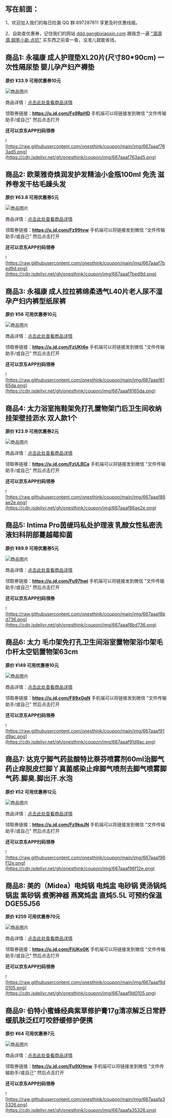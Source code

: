 ## 写在前面：

1、欢迎加入我们的每日捡漏 QQ 群:897287611 享更及时优惠线报。

2、自助查优惠券，记住我们的网站 [ddd.gangbixiaoxin.com](https://ddd.gangbixiaoxin.com) 跟我念一遍 ["滴滴滴.钢笔小新.点抗"](https://ddd.gangbixiaoxin.com) 买东西之前查一查，没准儿就能省钱。

## 商品1: 永福康 成人护理垫XL20片(尺寸80*90cm) 一次性隔尿垫 婴儿孕产妇产褥垫

**原价 ¥33.9 可用优惠券10元**

![商品图片](http://img14.360buyimg.com/n1/jfs/t1/184871/22/47084/140749/6674e6e1Fd4ea58be/a8080c04033a6c5d.jpg)

商品详情：[点击此处查看商品详情](https://union-click.jd.com/jdc?e=1003156031&amp;p=JF8BARoJK1olXwMKVldcCEgXA18IGloUXgIHVltbAU4nRzBQRQQlBENHFRxWFlVPRjtUBABAQlRcCEBdCUoWAGsNGV4TVAMdDRsBVXtqXxpUBQ5TWGNhMkALAQhrAWdfbRh1UQoyVW5eCUsQCmkPHVIQbQdSVQ5cWEpHAl8IG2tDMwYDVV9fAUwSAmk4GmsVWwYKVl5ZCE0WAWgNK1sdWjbV-eaIgvrCi9bchdPC5KHX3eKJlsMnM18LK1sUXAQCUFlcCksnM284GGtLMwdRUlxdDUwWbTJBXwhRFkFJOl5ZD0sXCm4BEmsXXAcAVm5tOB9AZT9VaFtNKFxbUx0uajNfAyRhTAReCGgAFQ41YQ1KdidIflpNIWVDCz1tCHs)

领取券链接：**https://u.jd.com/Fs9RpHD** 手机端可以将链接发到微信 "文件传输助手/或自己" 然后点击打开

**还可以京东APP扫码领券**

![https://raw.githubusercontent.com/onesthink/coupon/main/img/667aaaf763ad5.png](https://cdn.jsdelivr.net/gh/onesthink/coupon/img/667aaaf763ad5.png)

## 商品2: 欧莱雅奇焕润发护发精油小金瓶100ml 免洗 滋养卷发干枯毛躁头发

**原价 ¥63.8 可用优惠券5元**

![商品图片](http://img14.360buyimg.com/n1/jfs/t1/186112/20/46390/133986/6674247bF0e8c130c/be6c7b9c8e168d58.png)

商品详情：[点击此处查看商品详情](https://union-click.jd.com/jdc?e=1003156031&amp;p=JF8BARkJK1olXwMKVltdCUMQAV8BE10cVAMyEAEFVhQnWipNWhkeQxhaEQoBFxBCHD1WR0UcVQALXVtCUQ5LXl9bTgNVNUB6KzsqTEp_Y2lKaDJ9AwJEWFJtCXsUAm8PEl0SWw8HZF8NCRsWU25YGmsVXTZROonAnpKog7eir4yQ-9G5wYngqJ-IkF8JK1sTXQ4AVFpcCEISA2o4G1MSbdGv7IvXuZ6furuWk4ys-tOL6IrDgHsnM2w4G1oUXwYGU19fCHsnA18LKwV7XFUKVF1VDkx5XiZMSBhVAlVsVFpbDEkQBWoOK1kUXAQAZG5tAA1Qdwh7UzNzWG53FjZVfQJfdykNeQFiMwRqMF0vaRN2XhVWRVN1PWBUPW5dOA)

领取券链接：**https://u.jd.com/Fz99tvw** 手机端可以将链接发到微信 "文件传输助手/或自己" 然后点击打开

**还可以京东APP扫码领券**

![https://raw.githubusercontent.com/onesthink/coupon/main/img/667aaaf7bed9d.png](https://cdn.jsdelivr.net/gh/onesthink/coupon/img/667aaaf7bed9d.png)

## 商品3: 永福康 成人拉拉裤绵柔透气L40片老人尿不湿 孕产妇内裤型纸尿裤

**原价 ¥56 可用优惠券10元**

![商品图片](http://img14.360buyimg.com/n1/jfs/t1/149484/20/40859/138335/667523e1Fb0b3cbf2/b753ee6ee6271e72.jpg)

商品详情：[点击此处查看商品详情](https://union-click.jd.com/jdc?e=1003156031&amp;p=JF8BARoJK1olXwMKVldcCEgXA18IGloUXgIBUF9fCk4nRzBQRQQlBENHFRxWFlVPRjtUBABAQlRcCEBdCUoWAGsLH1oXXwMdDRsBVXsfQWoJYAEXHmRSV1w9ehV3RSkIHV9DUQoyVW5eCUsQCmkPHVIQbQdSVQ5cWEpHAl8IG2tDMwYDVV9fAUwSAmk4GmsVWwYKVl5ZCE0XCmcOK1sdWjbV-eaIgvrCi9bchdPC5KHX3eKJlsMnM18LK1sUXAQCUFlcCksnM284GGtLMwdRUQlUW0lAbTJBXwhSXQVeOl5ZDkwSA28IG2sXXAcAVm5tOB9AZT9VaFtNKFxbUw4OWBFpAyRhTjpjFWgAFQ41YQ1KdidIflpNIUICEz1tCHs)

领取券链接：**https://u.jd.com/FzUKt6e** 手机端可以将链接发到微信 "文件传输助手/或自己" 然后点击打开

**还可以京东APP扫码领券**

![https://raw.githubusercontent.com/onesthink/coupon/main/img/667aaaf8165da.png](https://cdn.jsdelivr.net/gh/onesthink/coupon/img/667aaaf8165da.png)

## 商品4: 太力浴室拖鞋架免打孔置物架门后卫生间收纳挂架壁挂沥水 双人款1个

**原价 ¥23.9 可用优惠券2元**

![商品图片](http://img14.360buyimg.com/n1/jfs/t1/232586/18/21607/127522/667a76f2Fee1a1410/00fb688124fa57a3.jpg)

商品详情：[点击此处查看商品详情](https://union-click.jd.com/jdc?e=1003156031&amp;p=JF8BARoJK1olXwMKVlxeCEgeAF8IGloUXAEKU1taAUMnRzBQRQQlBENHFRxWFlVPRjtUBABAQlRcCEBdCUoWAmgAHF4SVA4dDRsBVXtlCmYBZhxHKGVxLidYD0JfABRqfUV1UQoyVW5eCUsQCmkPHVIQbQdSVQ5cWEpHAl8IG2tDMwYDVV9cCUseB244GmsVWwYKVl5ZCE0VAWYKK1sdWjbV-eaIgvrCi9bchdPC5KHX3eKJlsMnM18LK1sUXAQCUFlcCksnM284GGtLMwdRUlZeXR4VbTJBXwhSXg8COl5ZDk8SAmkJH2sXXAcAVm5tOCATeBdgGQdCCGN4KAVVfBdAXzZdHT5TPGgAKyJdXQJleWxxHTBBAHl6DSRtCHs)

领取券链接：**https://u.jd.com/FzULBCa** 手机端可以将链接发到微信 "文件传输助手/或自己" 然后点击打开

**还可以京东APP扫码领券**

![https://raw.githubusercontent.com/onesthink/coupon/main/img/667aaaf86ae2e.png](https://cdn.jsdelivr.net/gh/onesthink/coupon/img/667aaaf86ae2e.png)

## 商品5: Intima Pro茵缇玛私处护理液 乳酸女性私密洗液妇科阴部蔓越莓抑菌

**原价 ¥89.9 可用优惠券5元**

![商品图片](http://img14.360buyimg.com/n1/jfs/t1/240125/6/10898/107999/6673dac9F3ab81ccf/4147c9521d675eb5.jpg)

商品详情：[点击此处查看商品详情](https://union-click.jd.com/jdc?e=1003156031&amp;p=JF8BAR8JK1olXwMKUFldC0kWBV8IGloUWQICVlhbD08nRzBQRQQlBENHFRxWFlVPRjtUBABAQlRcCEBdCUoWB2sIGV0TWgIdDRsBVXtMWQRAeyZRC2V1EDwBcEl1cQwPHiFlUQoyVW5eCUsQCmkPHVIQbQdSVQ5cWEpHAl8IG2tXM11XOgYETxhRVyhQWAZcGjYDZF5bCEMVA2sIHVMRVAYyVFZaOJy6u7qCqo6d5NKc3Inkr56ev7uWk2slbQUyVF9cCksTBG4KG2slXTYBZAAzCRgfA2kLS1N7AE9GBxlbCUl5A2sOH14XXgIKZFxcCUkVM184GytIAw9-Nhc5DwhUcxNwWz53Knx6PD4dZklyayxyGgFxDU1DADYaWCtnfF8IKw)

领取券链接：**https://u.jd.com/Fu97hwi** 手机端可以将链接发到微信 "文件传输助手/或自己" 然后点击打开

**还可以京东APP扫码领券**

![https://raw.githubusercontent.com/onesthink/coupon/main/img/667aaaf8bd736.png](https://cdn.jsdelivr.net/gh/onesthink/coupon/img/667aaaf8bd736.png)

## 商品6: 太力 毛巾架免打孔卫生间浴室置物架浴巾架毛巾杆太空铝置物架63cm

**原价 ¥149 可用优惠券10元**

![商品图片](http://img14.360buyimg.com/n1/jfs/t1/248352/16/12444/103861/667a771eF19460104/e2249e15b7cd40b9.jpg)

商品详情：[点击此处查看商品详情](https://union-click.jd.com/jdc?e=1003156031&amp;p=JF8BARoJK1olXwMKVlxeCEgeAF8IGloUWAUGUFteCUknRzBQRQQlBENHFRxWFlVPRjtUBABAQlRcCEBdCUoWBmwMH14WXAQdDRsBVXtAeRBgbilmPWRqNkAHWk9AYzB-egJTUQoyVW5eCUsQCmkPHVIQbQdSVQ5cWEpHAl8IG2tDMwYDVV9cCUseB244GmsVWwYKVl5ZCEIUAWkBK1sdWjbV-eaIgvrCi9bchdPC5KHX3eKJlsMnM18LK1sUXAQCUFlcCksnM284GGtLMwdRUQlUAE5HbTJBXwhSVQJBOl5ZDkwTAmYME2sXXAcAVm5tOC1sVTJuQR5BKn1nFCRfDAtERihwRy0SImgAJDwFcCNqCjtUQgRGKVl6JAZtCHs)

领取券链接：**https://u.jd.com/F89xGqN** 手机端可以将链接发到微信 "文件传输助手/或自己" 然后点击打开

**还可以京东APP扫码领券**

![https://raw.githubusercontent.com/onesthink/coupon/main/img/667aaaf91d9ac.png](https://cdn.jsdelivr.net/gh/onesthink/coupon/img/667aaaf91d9ac.png)

## 商品7: 达克宁脚气药盐酸特比萘芬喷雾剂60ml治脚气药止痒脱皮烂脚丫真菌感染止痒脚气喷剂去脚气喷雾脚气药.脚臭.脚出汗.水泡

**原价 ¥52 可用优惠券12元**

![商品图片](http://img14.360buyimg.com/n1/jfs/t1/198275/9/38643/133766/6673ef8cFf097606d/a8e8f89b2431f3d6.jpg)

商品详情：[点击此处查看商品详情](https://union-click.jd.com/jdc?e=1003156031&amp;p=JF8BARwJK1olXwMKV1ZdDUkXC18IGloUXAACV1xVDUsnRzBQRQQlBENHFRxWFlVPRjtUBABAQlRcCEBdCUoWAmkIGFkdWAYdDRsBVXsUeglvelJRNGVDEA4dVBFxUTMOYwx1UQoyVW5eCUsQCmkPHVIQbQdSVQ5cWEpHAl8IG2tGM1pcEYr8rp6es7uso2sUbQYEVFZfCE8XCmoKHFglXQ4FZInwsJ6dsrqAoo-L1dG784vUtJ-Ji184K1glXQcDVl5ZD0oVA184G2sWbVhsVQ1YX0IfBj9mRhJRDkFSCgkzCE8RBGsIGlsdbQQDVVxfOHsndGZ-bl0UJA5rN1lccEsSYhZxTS9TB0NXOlw6eyJjRWd3WVIRIEIBMj5eCHsXMw)

领取券链接：**https://u.jd.com/Fz9kqJN** 手机端可以将链接发到微信 "文件传输助手/或自己" 然后点击打开

**还可以京东APP扫码领券**

![https://raw.githubusercontent.com/onesthink/coupon/main/img/667aaaf96f12e.png](https://cdn.jsdelivr.net/gh/onesthink/coupon/img/667aaaf96f12e.png)

## 商品8: 美的（Midea）电炖锅 电炖盅 电砂锅 煲汤锅炖锅盅 紫砂锅 煮粥神器 燕窝炖盅 直炖5.5L 可预约保温DGE55J56

**原价 ¥259 可用优惠券70元**

![商品图片](http://img14.360buyimg.com/n1/jfs/t1/221578/7/34488/165762/66741cbcF96dbd0ec/c66341c9bb026cb4.jpg)

商品详情：[点击此处查看商品详情](https://union-click.jd.com/jdc?e=1003156031&amp;p=JF8BARwJK1olXwMKUFleAUsRAV8IGloVXAMBU1tZDkInRzBQRQQlBENHFRxWFlVPRjtUBABAQlRcCEBdCUoXAmoLHF4RWw8dDRsBVXsNagtceT1xP2UHAFgtdiJ2Zy1pcDlTUQoyVW5eCUsQCmkPHVIQbQdSVQ5cWEpHAl8IG2tGM1paAQoNFAlOVi9DU2sUbQYEVFZfCE8XCmkBHVklXQ4FZInwsJ6dsrqAoo-L1dG784vUtJ-Ji184K1glXQcDVl5ZD0oVA184G2sWbVhsVQ1VCEsUATxmRhJRDkFXAAYzCE8RB2oBGVIRbQQDVVxfOHsnezF1bzJ8IXMHHQQHSxdRdSt0YB9gOQR3OlxYCRRTfzxYZj5TPXRFEy5eD3sXMw)

领取券链接：**https://u.jd.com/FiUKsGK** 手机端可以将链接发到微信 "文件传输助手/或自己" 然后点击打开

**还可以京东APP扫码领券**

![https://raw.githubusercontent.com/onesthink/coupon/main/img/667aaaf9d0105.png](https://cdn.jsdelivr.net/gh/onesthink/coupon/img/667aaaf9d0105.png)

## 商品9: 伯特小蜜蜂经典紫草修护膏17g清凉解乏日常舒缓肌肤泛红叮咬舒缓修护便携

**原价 ¥64 可用优惠券7元**

![商品图片](http://img14.360buyimg.com/n1/jfs/t1/235555/24/19347/100750/667296adF4ed8916f/15e0bc7c2b380603.jpg)

商品详情：[点击此处查看商品详情](https://union-click.jd.com/jdc?e=1003156031&amp;p=JF8BARwJK1olXwMKVlhZAU4RAF8IGloUWAcAV1dYDEwnRzBQRQQlBENHFRxWFlVPRjtUBABAQlRcCEBdCUoWBm4KGFIQWQEdDRsBVXtCWmttYQlTWGVUTiQ1eDVyeQlAXQllUQoyVW5eCUsQCmkPHVIQbQdSVQ5cWEpHAl8IG2tXM1VGFxsOXB9VAG4LGWsUbQYEVFZfCE8XC24NGl0lXQ4FZInwsJ6dsrqAoo-L1dG784vUtJ-Ji184K1glXQcDVl5ZD0oVA184G2sWbVhsVQ1dX0kWC2lmRhJRDkFVBh4zCE8RBGsJGlwdbQQDVVxfOHsnXRJpaC18Kl1yVVhVWAhpWTt_TxwRIFFqOlweTRlQXjh0Qw4dVFZ8FS0fUHsXMw)

领取券链接：**https://u.jd.com/Fu9XHmw** 手机端可以将链接发到微信 "文件传输助手/或自己" 然后点击打开

**还可以京东APP扫码领券**

![https://raw.githubusercontent.com/onesthink/coupon/main/img/667aaafa35326.png](https://cdn.jsdelivr.net/gh/onesthink/coupon/img/667aaafa35326.png)

